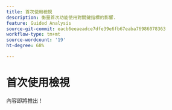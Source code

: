 ```yaml
---
title: 首次使用檢視
description: 衡量首次功能使用對關鍵指標的影響.
feature: Guided Analysis
source-git-commit: eacb6eeaeadce7dfe39e6fb67eaba76986078363
workflow-type: tm+mt
source-wordcount: '19'
ht-degree: 68%

---
```


# 首次使用檢視

內容即將推出！
